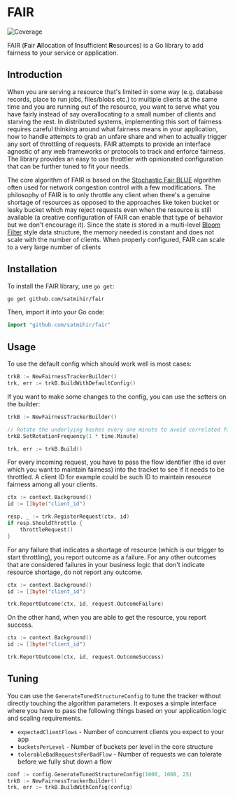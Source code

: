 # FAIR
![Coverage](https://img.shields.io/badge/Coverage-88.1%25-brightgreen)

FAIR (**F**air **A**llocation of **I**nsufficient **R**esources) is a Go library to add fairness to your service or application.

## Introduction

When you are serving a resource that's limited in some way (e.g. database records, place to run jobs, files/blobs etc.) to multiple clients at the same time and you are running out of the resource, you want to serve what you have fairly instead of say overallocating to a small number of clients and starving the rest. In distributed systems, implementing this sort of fairness requires careful thinking around what fairness means in your application, how to handle attempts to grab an unfare share and when to actually trigger any sort of throttling of requests. FAIR attempts to provide an interface agnostic of any web frameworks or protocols to track and enforce fairness. The library provides an easy to use throttler with opinionated configuration that can be further tuned to fit your needs.

The core algorithm of FAIR is based on the [Stochastic Fair BLUE](https://rtcl.eecs.umich.edu/rtclweb/assets/publications/2001/feng2001fair.pdf) algorithm often used for network congestion control with a few modifications. The philosophy of FAIR is to only throttle any client when there's a genuine shortage of resources as opposed to the approaches like token bucket or leaky bucket which may reject requests even when the resource is still available (a creative configuration of FAIR can enable that type of behavior but we don't encourage it). Since the state is stored in a multi-level [Bloom Filter](https://medium.com/p/e25942ab6093) style data structure, the memory needed is constant and does not scale with the number of clients. When properly configured, FAIR can scale to a very large number of clients

## Installation

To install the FAIR library, use `go get`:

```bash
go get github.com/satmihir/fair
```

Then, import it into your Go code:

```go
import "github.com/satmihir/fair"
```

## Usage

To use the default config which should work well is most cases:

```go
trkB := NewFairnessTrackerBuilder()
trk, err := trkB.BuildWithDefaultConfig()
```

If you want to make some changes to the config, you can use the setters on the builder:

```go
trkB := NewFairnessTrackerBuilder()

// Rotate the underlying hashes every one minute to avoid correlated false positives
trkB.SetRotationFrequency(1 * time.Minute)

trk, err := trkB.Build()
```

For every incoming request, you have to pass the flow identifier (the id over which you want to maintain fairness) into the tracket to see if it needs to be throttled. A client ID for example could be such ID to maintain resource fairness among all your clients.

```go
ctx := context.Background()
id := []byte("client_id")

resp, _ := trk.RegisterRequest(ctx, id)
if resp.ShouldThrottle {
    throttleRequest()
}
```

For any failure that indicates a shortage of resource (which is our trigger to start throttling), you report outcome as a failure. For any other outcomes that are considered failures in your business logic that don't indicate resource shortage, do not report any outcome.

```go
ctx := context.Background()
id := []byte("client_id")

trk.ReportOutcome(ctx, id, request.OutcomeFailure)
```

On the other hand, when you are able to get the resource, you report success.

```go
ctx := context.Background()
id := []byte("client_id")

trk.ReportOutcome(ctx, id, request.OutcomeSuccess)
```

## Tuning

You can use the `GenerateTunedStructureConfig` to tune the tracker without directly touching the algorithm parameters. It exposes a simple interface where you have to pass the following things based on your application logic and scaling requirements.
- `expectedClientFlows` - Number of concurrent clients you expect to your app
- `bucketsPerLevel` - Number of buckets per level in the core structure
- `tolerableBadRequestsPerBadFlow` - Number of requests we can tolerate before we fully shut down a flow

```go
conf := config.GenerateTunedStructureConfig(1000, 1000, 25)
trkB := NewFairnessTrackerBuilder()
trk, err := trkB.BuildWithConfig(config)
```
